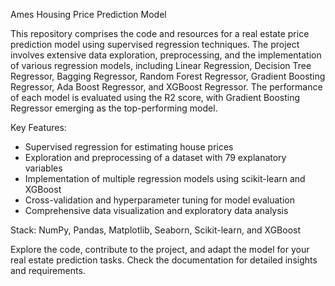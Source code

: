 Ames Housing Price Prediction Model

This repository comprises the code and resources for a real estate price prediction model using supervised regression techniques. The project involves extensive data exploration, preprocessing, and the implementation of various regression models, including Linear Regression, Decision Tree Regressor, Bagging Regressor, Random Forest Regressor, Gradient Boosting Regressor, Ada Boost Regressor, and XGBoost Regressor. The performance of each model is evaluated using the R2 score, with Gradient Boosting Regressor emerging as the top-performing model.

Key Features:

- Supervised regression for estimating house prices
- Exploration and preprocessing of a dataset with 79 explanatory variables
- Implementation of multiple regression models using scikit-learn and XGBoost
- Cross-validation and hyperparameter tuning for model evaluation
- Comprehensive data visualization and exploratory data analysis

Stack: NumPy, Pandas, Matplotlib, Seaborn, Scikit-learn, and XGBoost

Explore the code, contribute to the project, and adapt the model for your real estate prediction tasks. Check the documentation for detailed insights and requirements.
